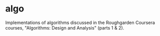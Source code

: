 algo
====

Implementations of algorithms discussed in the Roughgarden Coursera
courses, "Algorithms: Design and Analysis" (parts 1 & 2).
